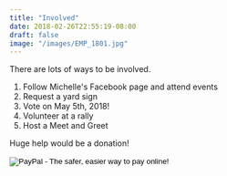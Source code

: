 ```yaml
---
title: "Involved"
date: 2018-02-26T22:55:19-08:00
draft: false
image: "/images/EMP_1801.jpg"
---
```

There are lots of ways to be involved.

1. Follow Michelle's Facebook page and attend events
2. Request a yard sign
3. Vote on May 5th, 2018!
4. Volunteer at a rally
5. Host a Meet and Greet

Huge help would be a donation!
<form action="https://www.paypal.com/cgi-bin/webscr" method="post" target="_top">
<input type="hidden" name="cmd" value="_s-xclick">
<input type="hidden" name="hosted_button_id" value="88334ZBR4E9NJ">
<input type="image" src="https://www.paypalobjects.com/en_US/i/btn/btn_donate_LG.gif" border="0" name="submit" alt="PayPal - The safer, easier way to pay online!">
<img alt="" border="0" src="https://www.paypalobjects.com/en_US/i/scr/pixel.gif" width="1" height="1">
</form>



